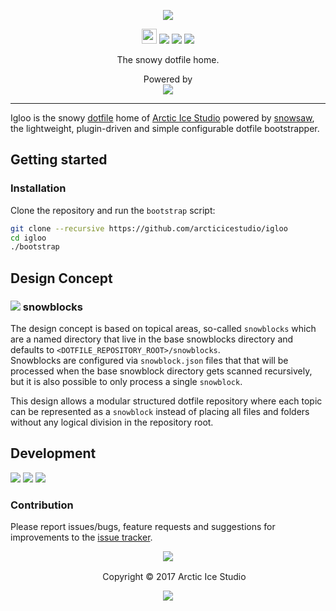 <p align="center"><img src="https://cdn.rawgit.com/arcticicestudio/igloo/develop/assets/igloo-logo-banner.svg"/></p>

<p align="center"><img src="https://assets-cdn.github.com/favicon.ico" width=24 height=24/> <a href="https://github.com/arcticicestudio/igloo/releases/latest"><img src="https://img.shields.io/github/release/arcticicestudio/igloo.svg?style=flat-square"/></a> <a href="https://github.com/arcticicestudio/snowsaw/releases/tag/v0.1.1"><img src="https://img.shields.io/badge/snowsaw-v0.1.1-88C0D0.svg?style=flat-square"/></a> <a href="https://www.archlinux.org"><img src="https://img.shields.io/badge/OS-Arch_Linux-1793D1.svg?style=flat-square"/></a></p>

<p align="center">The snowy dotfile home.</p>

<p align="center">Powered by<br><a href="https://github.com/arcticicestudio/snowsaw"><img src="https://cdn.rawgit.com/arcticicestudio/snowsaw/develop/assets/snowsaw-logo-banner.svg"/></a></p>

---

Igloo is the snowy [dotfile](http://dotfiles.github.io) home of [Arctic Ice Studio](https://github.com/arcticicestudio) powered by [snowsaw][snowsaw], the lightweight, plugin-driven and simple configurable dotfile bootstrapper.

## Getting started
### Installation
Clone the repository and run the `bootstrap` script:
```sh
git clone --recursive https://github.com/arcticicestudio/igloo
cd igloo
./bootstrap
```

## Design Concept
### <img src="https://cdn.rawgit.com/arcticicestudio/snowsaw/develop/assets/icon-snowblocks.svg"/> snowblocks
The design concept is based on topical areas, so-called `snowblocks` which are a named directory that live in the base snowblocks directory and defaults to `<DOTFILE_REPOSITORY_ROOT>/snowblocks`.  
Snowblocks are configured via `snowblock.json` files that that will be processed when the base snowblock directory gets scanned recursively, but it is also possible to only process a single `snowblock`.

This design allows a modular structured dotfile repository where each topic can be represented as a `snowblock` instead of placing all files and folders without any logical division in the repository root.

## Development
[![](https://img.shields.io/badge/Changelog-0.2.0-blue.svg)](https://github.com/arcticicestudio/nord-vim/blob/v0.2.0/CHANGELOG.md) [![](https://img.shields.io/badge/Workflow-gitflow--branching--model-blue.svg)](http://nvie.com/posts/a-successful-git-branching-model) [![](https://img.shields.io/badge/Versioning-ArcVer_0.8.0-blue.svg)](https://github.com/arcticicestudio/arcver)

### Contribution
Please report issues/bugs, feature requests and suggestions for improvements to the [issue tracker](https://github.com/arcticicestudio/nord-vim/issues).

<p align="center"><img src="https://cdn.rawgit.com/arcticicestudio/nord/develop/src/assets/banner-footer-mountains.svg" /></p>

<p align="center"> <img src="http://arcticicestudio.com/favicon.ico" width=16 height=16/> Copyright &copy; 2017 Arctic Ice Studio</p>

<p align="center"><a href="http://www.apache.org/licenses/LICENSE-2.0"><img src="https://img.shields.io/badge/License-Apache_2.0-blue.svg"/></a></p>

[snowsaw]: https://github.com/arcticicestudio/snowsaw
